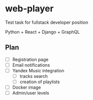 # web-player

Test task for fullstack developer position

Python + React + Django + GraphQL

## Plan
 - [ ] Registration page
 - [ ] Email notifications
 - [ ] Yandex Music integration
   - [ ] tracks search 
   - [ ] creation of playlists
 - [ ] Docker image
 - [ ] Admin/user levels
